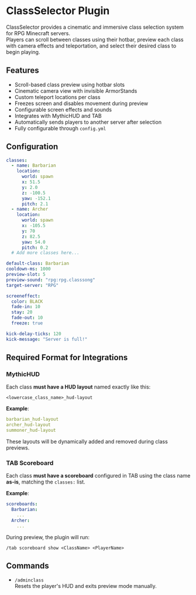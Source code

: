 # ClassSelector Plugin

ClassSelector provides a cinematic and immersive class selection system for RPG Minecraft servers.  
Players can scroll between classes using their hotbar, preview each class with camera effects and teleportation, and select their desired class to begin playing.

## Features

- Scroll-based class preview using hotbar slots
- Cinematic camera view with invisible ArmorStands
- Custom teleport locations per class
- Freezes screen and disables movement during preview
- Configurable screen effects and sounds
- Integrates with MythicHUD and TAB
- Automatically sends players to another server after selection
- Fully configurable through `config.yml`

## Configuration

```yaml
classes:
  - name: Barbarian
    location:
      world: spawn
      x: 51.5
      y: 2.0
      z: -100.5
      yaw: -152.1
      pitch: 2.1
  - name: Archer
    location:
      world: spawn
      x: -105.5
      y: 70
      z: 82.5
      yaw: 54.0
      pitch: 0.2
  # Add more classes here...

default-class: Barbarian
cooldown-ms: 1000
preview-slot: 5
preview-sound: "rpg:rpg.classsong"
target-server: "RPG"

screeneffect:
  color: BLACK
  fade-in: 10
  stay: 20
  fade-out: 10
  freeze: true

kick-delay-ticks: 120
kick-message: "Server is full!"
```

## Required Format for Integrations

### MythicHUD

Each class **must have a HUD layout** named exactly like this:

```
<lowercase_class_name>_hud-layout
```

**Example**:
```yaml
barbarian_hud-layout
archer_hud-layout
summoner_hud-layout
```

These layouts will be dynamically added and removed during class previews.

### TAB Scoreboard

Each class **must have a scoreboard** configured in TAB using the class name **as-is**, matching the `classes:` list.

**Example**:
```yaml
scoreboards:
  Barbarian:
    ...
  Archer:
    ...
```

During preview, the plugin will run:
```
/tab scoreboard show <ClassName> <PlayerName>
```


## Commands

- `/adminclass`  
  Resets the player's HUD and exits preview mode manually.


